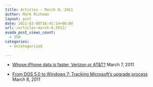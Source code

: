```yaml
---
title: Articles – March 8, 2011
author: Mark Richman
layout: post
date: 2011-03-08T16:41:14+00:00
url: /articles-march-8-2011/
avada_post_views_count:
  - 350
categories:
  - Uncategorized

---
```

  * [Whose iPhone data is faster, Verizon or AT&T?][1]
March 7, 2011 

  * [From DOS 5.0 to Windows 7: Tracking Microsoft’s upgrade process][2]
March 8, 2011 </ul>

 [1]: http://feeds.betanews.com/~r/bn/~3/8vkHPh7BzZ8/1299530865
 [2]: http://www.activewin.com/awin/comments.asp?HeadlineIndex=50848